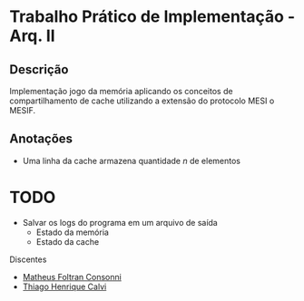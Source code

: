 # Trabalho Prático de Implementação - Arq. II

## Descrição
Implementação jogo da memória aplicando os conceitos de compartilhamento de cache
utilizando a extensão do protocolo MESI o MESIF.
<!--Escrever outra descrição mais detalha sobre o programa-->

## Anotações
- Uma linha da cache armazena quantidade *n* de elementos

# TODO
- Salvar os logs do programa em um arquivo de saída
    - Estado da memória
    - Estado da cache

Discentes
- [Matheus Foltran Consonni](https://github.com/MatheusFoltran)
- [Thiago Henrique Calvi](https://github.com/thiagocalvi)

